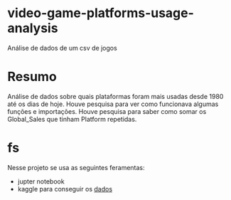 video-game-platforms-usage-analysis
===================================

Análise de dados de um csv de jogos

# Resumo

Análise de dados sobre quais plataformas foram mais usadas desde 1980 até os dias de hoje.
Houve pesquisa para ver como funcionava algumas funções e importações.
Houve pesquisa para saber como somar os Global_Sales que tinham Platform repetidas.
# fs
Nesse projeto se usa as seguintes feramentas:
- jupter notebook
- kaggle para conseguir os  [dados](https://www.kaggle.com/gregorut/videogamesales)

